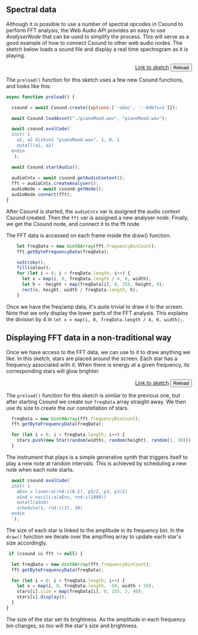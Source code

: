 
## Spectral data

Although it is possible to use a number of spectral opcodes in Csound to perform FFT analysis, the Web Audio API provides an easy to use *AnalyserNode* that can be used to simplify the process. This will serve as a good example of how to connect Csound to other web audio nodes. The sketch below loads a sound file and display a real time spectrogram as it is playing. 

[](/soundfile_playback_fft/index.html ':include :type=iframe width=800px height=200px frameBorder=0 scrolling="no"')
<p align="right">
<a href="https://github.com/rorywalsh/p5.Csound/blob/master/docs/examples/soundfile_playback_fft/sketch.js" target="_blank">Link to sketch</a>    <button class="button" onclick="reloadPage()">Reload</button>
</p>


The `preload()` function for this sketch uses a few new Csound functions, and looks like this:

```js
async function preload() {

  csound = await Csound.create({options:['-odac', '--0dbfs=1']});

  await Csound.loadAsset("./pianoMood.wav", "pianoMood.wav");

  await csound.evalCode(`
  instr 1
    a1, a2 diskin2 "pianoMood.wav", 1, 0, 1
    outall(a1, a2)
  endin
  `);

  await Csound.startAudio();
    
  audioCntx = await csound.getAudioContext();
  fft = audioCntx.createAnalyser();
  audioNode = await csound.getNode();
  audioNode.connect(fft);
}
```

After Csound is started, the `audioCntx` var is assigned the audio context Csound created. Then the `fft` var is assigned a new analyser node. Finally, we get the Csound node, and connect it to the fft node. 

The FFT data is accessed on each frame inside the draw() function. 

```js
    let freqData = new Uint8Array(fft.frequencyBinCount);
    fft.getByteFrequencyData(freqData);

    noStroke();
    fill(colour);
    for (let i = 0; i < freqData.length; i++) {
      let x = map(i, 0, freqData.length / 4, 0, width);
      let h = -height + map(freqData[i], 0, 255, height, 0);
      rect(x, height, width / freqData.length, h);
    }
```

Once we have the freq/amp data, it's quite trivial to draw it to the screen. Note that we only display the lower parts of the FFT analysis. This explains the division by 4 in `let x = map(i, 0, freqData.length / 4, 0, width);`.

## Displaying FFT data in a non-traditional way

Once we have access to the FFT data, we can use to it to draw anything we like. In this sketch, stars are placed around the screen. Each star has a frequency associated with it. When there is energy at a given frequency, its corresponding stars will glow brighter. 

[](/fft_stars/index.html ':include :type=iframe width=800px height=400px frameBorder=0 scrolling="no"')
<p align="right">
<a href="https://github.com/rorywalsh/p5.Csound/blob/master/docs/examples/fft_stars/sketch.js" target="_blank">Link to sketch</a>    <button class="button" onclick="reloadPage()">Reload</button>
</p>

The `preload()` function for this sketch is similar to the previous one, but after starting Csound we create our `freqData` array straight away. We then use its size to create the our constellation of stars.    

```js
  freqData = new Uint8Array(fft.frequencyBinCount);
  fft.getByteFrequencyData(freqData);

  for (let i = 0; i < freqData.length; i++) {
    stars.push(new Star(random(width), random(height), random(1, 30)));
  }
  ```

The instrument that plays is a simple generative synth that triggers itself to play a new note at random intervals. This is achieved by scheduling a new note when each note starts. 

```js
  await csound.evalCode(`
  instr 1
    aEnv = linen:a(rnd:i(0.2), p3/2, p3, p3/2)
    aSnd = oscili:a(aEnv, rnd:i(1000))
    outall(aSnd)
    schedule(1, rnd:i(3), 10)
  endin 
  `);
  ```

The size of each star is linked to the amplitude in its frequency bin. In the `draw()` function we iterate over the amp/freq array to update each star's size accordingly.

  ```js
   if (csound && fft != null) {

    let freqData = new Uint8Array(fft.frequencyBinCount);
    fft.getByteFrequencyData(freqData);

    for (let i = 0; i < freqData.length; i++) {
      let x = map(i, 0, freqData.length, -50, width + 50);
      stars[i].size = map(freqData[i], 0, 255, 2, 40);
      stars[i].display();
    }
  }
  ```

The size of the star set its brightness. As the amplitude in each frequency bin changes, so too will the star's size and brightness.  